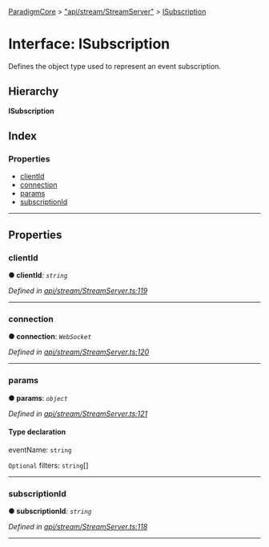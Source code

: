 [ParadigmCore](../README.md) > ["api/stream/StreamServer"](../modules/_api_stream_streamserver_.md) > [ISubscription](../interfaces/_api_stream_streamserver_.isubscription.md)

# Interface: ISubscription

Defines the object type used to represent an event subscription.

## Hierarchy

**ISubscription**

## Index

### Properties

* [clientId](_api_stream_streamserver_.isubscription.md#clientid)
* [connection](_api_stream_streamserver_.isubscription.md#connection)
* [params](_api_stream_streamserver_.isubscription.md#params)
* [subscriptionId](_api_stream_streamserver_.isubscription.md#subscriptionid)

---

## Properties

<a id="clientid"></a>

###  clientId

**● clientId**: *`string`*

*Defined in [api/stream/StreamServer.ts:119](https://github.com/paradigmfoundation/paradigmcore/blob/adc87ed/src/api/stream/StreamServer.ts#L119)*

___
<a id="connection"></a>

###  connection

**● connection**: *`WebSocket`*

*Defined in [api/stream/StreamServer.ts:120](https://github.com/paradigmfoundation/paradigmcore/blob/adc87ed/src/api/stream/StreamServer.ts#L120)*

___
<a id="params"></a>

###  params

**● params**: *`object`*

*Defined in [api/stream/StreamServer.ts:121](https://github.com/paradigmfoundation/paradigmcore/blob/adc87ed/src/api/stream/StreamServer.ts#L121)*

#### Type declaration

 eventName: `string`

`Optional`  filters: `string`[]

___
<a id="subscriptionid"></a>

###  subscriptionId

**● subscriptionId**: *`string`*

*Defined in [api/stream/StreamServer.ts:118](https://github.com/paradigmfoundation/paradigmcore/blob/adc87ed/src/api/stream/StreamServer.ts#L118)*

___

